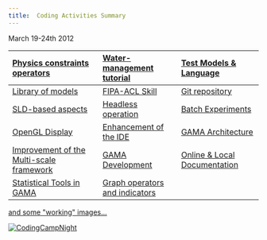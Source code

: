 ```yaml
---
title:  Coding Activities Summary
---
```


March 19-24th 2012


|[Physics constraints operators](Event__CP12traffic) | [Water-management tutorial](Event__CP12Water) | [Test Models & Language](Event__CP12Test)|
|:------------------------------------------------------|:-------------------------------------------------|:--------------------------------------------|
|[Library of models](Event__CP12Library)             | [FIPA-ACL Skill](Event__CP12FIPA)             | [Git repository](Event__CP12Git)         |
|[SLD-based aspects](Event__CP12SLD)                 | [Headless operation](Event__CP12Headless)     | [Batch Experiments](Event__CP12Batch)    |
|[OpenGL Display](Event__CP12OpenGL)                 | [Enhancement of the IDE](Event__CP12IDE)      | [GAMA Architecture](Event__CP12Archi)    |
|[Improvement of the Multi-scale framework](Event__CP12MultiScale) | [GAMA Development](Event__CP12Development)    | [Online & Local Documentation](Event__CP12Doc)|
|[Statistical Tools in GAMA](Event__CP12Stats)       | [Graph operators and indicators](Event__CP12Graph)|                                             |

[and some "working" images...](https://picasaweb.google.com/114770356492687537213/Hanoiwiki?authuser=0&authkey=Gv1sRgCIKj0ITH_KOyiwE&feat=directlink)

<a href='http://gama-platform.googlecode.com/files/IMG_1622.png' title='CodingCampNight'><img src='http://gama-platform.googlecode.com/files/IMG_1622.png' alt='CodingCampNight' /></a>